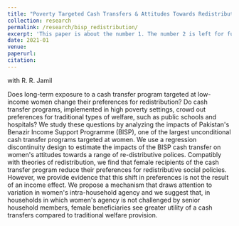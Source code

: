 ```yaml
---
title: "Poverty Targeted Cash Transfers & Attitudes Towards Redistribution"
collection: research
permalink: /research/bisp_redistribution/
excerpt: 'This paper is about the number 1. The number 2 is left for future work.'
date: 2021-01
venue: 
paperurl: 
citation: 
---
```

with R. R. Jamil

Does long-term exposure to a cash transfer program targeted at low-income women change their preferences for redistribution? Do cash transfer programs, implemented in high poverty settings, crowd out preferences for traditional types of welfare, such as public schools and hospitals? We study these questions by analyzing the impacts of Pakistan's Benazir Income Support Programme (BISP), one of the largest unconditional cash transfer programs targeted at women. We use a regression discontinuity design to estimate the impacts of the BISP cash transfer on women's attitudes towards a range of re-distributive polices. Compatibly with theories of redistribution, we find that female recipients of the cash transfer program reduce their preferences for redistributive social policies. However, we provide evidence that this shift in preferences is not the result of an income effect. We propose a mechanism that draws attention to variation in women's intra-household agency and we suggest that, in households in which women's agency is not challenged by senior household members, female beneficiaries see greater utility of a cash transfers compared to traditional welfare provision.

